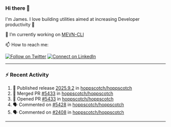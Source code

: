 ### Hi there 👋

I'm James. I love building utilities aimed at increasing Developer productivity :raised_hands: 

🔭 I’m currently working on [MEVN-CLI](https://github.com/madlabsinc/mevn-cli)

📫 How to reach me:

[![Follow on Twitter](https://img.shields.io/badge/--twitter?label=Twitter&logo=Twitter&style=social)](https://twitter.com/james_madhacks) [![Connect on LinkedIn](https://img.shields.io/badge/--linkedin?label=LinkedIn&logo=LinkedIn&style=social)](https://www.linkedin.com/in/jamesgeorge007)

---

### :zap: Recent Activity

<!--START_SECTION:activity-->
1. 🚀 Published release [2025.9.2](https://github.com/hoppscotch/hoppscotch/releases/tag/2025.9.2) in [hoppscotch/hoppscotch](https://github.com/hoppscotch/hoppscotch)
2. 🎉 Merged PR [#5433](https://github.com/hoppscotch/hoppscotch/pull/5433) in [hoppscotch/hoppscotch](https://github.com/hoppscotch/hoppscotch)
3. 💪 Opened PR [#5433](https://github.com/hoppscotch/hoppscotch/pull/5433) in [hoppscotch/hoppscotch](https://github.com/hoppscotch/hoppscotch)
4. 🗣 Commented on [#5428](https://github.com/hoppscotch/hoppscotch/pull/5428#issuecomment-3364888783) in [hoppscotch/hoppscotch](https://github.com/hoppscotch/hoppscotch)
5. 🗣 Commented on [#2408](https://github.com/hoppscotch/hoppscotch/issues/2408#issuecomment-3364762640) in [hoppscotch/hoppscotch](https://github.com/hoppscotch/hoppscotch)
<!--END_SECTION:activity-->

---

<!--
**jamesgeorge007/jamesgeorge007** is a ✨ _special_ ✨ repository because its `README.md` (this file) appears on your GitHub profile.

Here are some ideas to get you started:

- 🌱 I’m currently learning ...
- 👯 I’m looking to collaborate on ...
- 🤔 I’m looking for help with ...
- 💬 Ask me about ...
- 😄 Pronouns: ...
- ⚡ Fun fact: ...
-->
